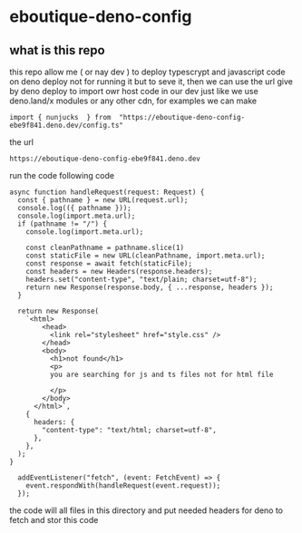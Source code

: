# eboutique-deno-config
## what is this repo
this repo allow me ( or nay dev ) to deploy typescrypt and javascript code on deno deploy not for running it but to seve it, then we can use the url give by deno deploy to import owr host code in our dev just like we use deno.land/x modules or any other cdn, for examples we can make 

```
import { nunjucks  } from  "https://eboutique-deno-config-ebe9f841.deno.dev/config.ts"
```
the url 

```
https://eboutique-deno-config-ebe9f841.deno.dev

```
run the code following code 

```
async function handleRequest(request: Request) {
  const { pathname } = new URL(request.url);
  console.log(({ pathname }));
  console.log(import.meta.url);
  if (pathname != "/") { 
    console.log(import.meta.url);
    
    const cleanPathname = pathname.slice(1) 
    const staticFile = new URL(cleanPathname, import.meta.url); 
    const response = await fetch(staticFile); 
    const headers = new Headers(response.headers); 
    headers.set("content-type", "text/plain; charset=utf-8"); 
    return new Response(response.body, { ...response, headers });
  }

  return new Response(
    `<html>
        <head>
          <link rel="stylesheet" href="style.css" />
        </head>
        <body>
          <h1>not found</h1>
          <p> 
          you are searching for js and ts files not for html file

          </p>
        </body>
      </html>`,
    {
      headers: {
        "content-type": "text/html; charset=utf-8",
      },
    },
  );
}

  addEventListener("fetch", (event: FetchEvent) => {
    event.respondWith(handleRequest(event.request));
  });
```
 the code will all files in this directory and put needed headers for deno to fetch and stor this code
